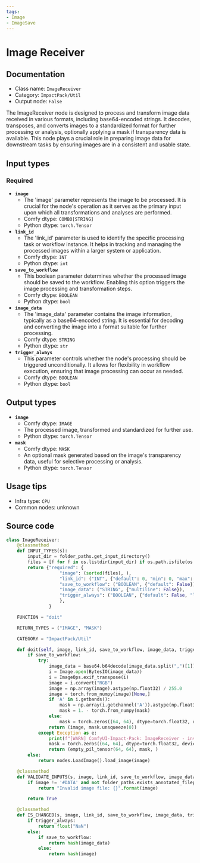 ```yaml
---
tags:
- Image
- ImageSave
---
```


# Image Receiver
## Documentation
- Class name: `ImageReceiver`
- Category: `ImpactPack/Util`
- Output node: `False`

The ImageReceiver node is designed to process and transform image data received in various formats, including base64-encoded strings. It decodes, transposes, and converts images to a standardized format for further processing or analysis, optionally applying a mask if transparency data is available. This node plays a crucial role in preparing image data for downstream tasks by ensuring images are in a consistent and usable state.
## Input types
### Required
- **`image`**
    - The 'image' parameter represents the image to be processed. It is crucial for the node's operation as it serves as the primary input upon which all transformations and analyses are performed.
    - Comfy dtype: `COMBO[STRING]`
    - Python dtype: `torch.Tensor`
- **`link_id`**
    - The 'link_id' parameter is used to identify the specific processing task or workflow instance. It helps in tracking and managing the processed images within a larger system or application.
    - Comfy dtype: `INT`
    - Python dtype: `int`
- **`save_to_workflow`**
    - This boolean parameter determines whether the processed image should be saved to the workflow. Enabling this option triggers the image processing and transformation steps.
    - Comfy dtype: `BOOLEAN`
    - Python dtype: `bool`
- **`image_data`**
    - The 'image_data' parameter contains the image information, typically as a base64-encoded string. It is essential for decoding and converting the image into a format suitable for further processing.
    - Comfy dtype: `STRING`
    - Python dtype: `str`
- **`trigger_always`**
    - This parameter controls whether the node's processing should be triggered unconditionally. It allows for flexibility in workflow execution, ensuring that image processing can occur as needed.
    - Comfy dtype: `BOOLEAN`
    - Python dtype: `bool`
## Output types
- **`image`**
    - Comfy dtype: `IMAGE`
    - The processed image, transformed and standardized for further use.
    - Python dtype: `torch.Tensor`
- **`mask`**
    - Comfy dtype: `MASK`
    - An optional mask generated based on the image's transparency data, useful for selective processing or analysis.
    - Python dtype: `torch.Tensor`
## Usage tips
- Infra type: `CPU`
- Common nodes: unknown


## Source code
```python
class ImageReceiver:
    @classmethod
    def INPUT_TYPES(s):
        input_dir = folder_paths.get_input_directory()
        files = [f for f in os.listdir(input_dir) if os.path.isfile(os.path.join(input_dir, f))]
        return {"required": {
                    "image": (sorted(files), ),
                    "link_id": ("INT", {"default": 0, "min": 0, "max": sys.maxsize, "step": 1}),
                    "save_to_workflow": ("BOOLEAN", {"default": False}),
                    "image_data": ("STRING", {"multiline": False}),
                    "trigger_always": ("BOOLEAN", {"default": False, "label_on": "enable", "label_off": "disable"}),
                    },
                }

    FUNCTION = "doit"

    RETURN_TYPES = ("IMAGE", "MASK")

    CATEGORY = "ImpactPack/Util"

    def doit(self, image, link_id, save_to_workflow, image_data, trigger_always):
        if save_to_workflow:
            try:
                image_data = base64.b64decode(image_data.split(",")[1])
                i = Image.open(BytesIO(image_data))
                i = ImageOps.exif_transpose(i)
                image = i.convert("RGB")
                image = np.array(image).astype(np.float32) / 255.0
                image = torch.from_numpy(image)[None,]
                if 'A' in i.getbands():
                    mask = np.array(i.getchannel('A')).astype(np.float32) / 255.0
                    mask = 1. - torch.from_numpy(mask)
                else:
                    mask = torch.zeros((64, 64), dtype=torch.float32, device="cpu")
                return (image, mask.unsqueeze(0))
            except Exception as e:
                print(f"[WARN] ComfyUI-Impact-Pack: ImageReceiver - invalid 'image_data'")
                mask = torch.zeros((64, 64), dtype=torch.float32, device="cpu")
                return (empty_pil_tensor(64, 64), mask, )
        else:
            return nodes.LoadImage().load_image(image)

    @classmethod
    def VALIDATE_INPUTS(s, image, link_id, save_to_workflow, image_data, trigger_always):
        if image != '#DATA' and not folder_paths.exists_annotated_filepath(image) or image.startswith("/") or ".." in image:
            return "Invalid image file: {}".format(image)

        return True

    @classmethod
    def IS_CHANGED(s, image, link_id, save_to_workflow, image_data, trigger_always):
        if trigger_always:
            return float("NaN")
        else:
            if save_to_workflow:
                return hash(image_data)
            else:
                return hash(image)

```
